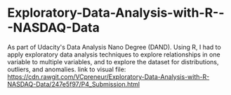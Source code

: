 # Exploratory-Data-Analysis-with-R---NASDAQ-Data
As part of Udacity's Data Analysis Nano Degree (DAND). Using R, I had to apply exploratory data analysis techniques to explore relationships in one variable to multiple variables, and to explore the dataset for distributions, outliers, and anomalies.
link to visual file: https://cdn.rawgit.com/VCpreneur/Exploratory-Data-Analysis-with-R-NASDAQ-Data/247e5f97/P4_Submission.html
